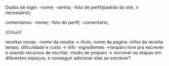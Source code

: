 Dados de login:
-nome;
-senha;
-foto de perfil(padrão do site, n necessário);

comentários:
-nome;
-foto do perfil;
-comentário;

////ou///

receitas novas:
-nome da receita -> titulo, nome da pagina
-infos da receita: tempo, dificuldade e custo -> info
-ingredientes ->(esparo livre pra escrever e usando recursos de escrita)
-modo de preparo -> escrever as etapas em diferentes espaços, e conseguir adicionar elas ao escrever?
